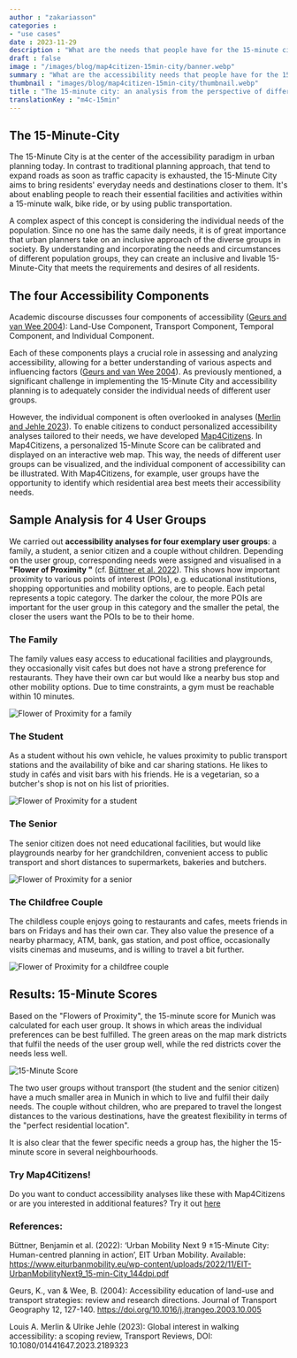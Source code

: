 ```yaml
---
author : "zakariasson"
categories : 
- "use cases"
date : 2023-11-29
description : "What are the needs that people have for the 15-minute city, and how do these needs differ for different groups of users? We conducted four exemplary analyses."
draft : false
image : "/images/blog/map4citizen-15min-city/banner.webp"
summary : "What are the accessibility needs that people have for the 15-minute city, and how do these needs differ for different groups of users? We conducted four exemplary analyses."
thumbnail : "images/blog/map4citizen-15min-city/thumbnail.webp"
title : "The 15-minute city: an analysis from the perspective of different user groups"
translationKey : "m4c-15min"
---
```


## The 15-Minute-City

The 15-Minute City is at the center of the accessibility paradigm in urban planning today. In contrast to traditional planning approach, that tend to expand roads as soon as traffic capacity is exhausted, the 15-Minute City aims to bring residents' everyday needs and destinations closer to them. It's about enabling people to reach their essential facilities and activities within a 15-minute walk, bike ride, or by using public transportation. 


A complex aspect of this concept is considering the individual needs of the population. Since no one has the same daily needs, it is of great importance that urban planners take on an inclusive approach of the diverse groups in society. By understanding and incorporating the needs and circumstances of different population groups, they can create an inclusive and livable 15-Minute-City that meets the requirements and desires of all residents. 

## The four Accessibility Components 

Academic discourse discusses four components of accessibility ([Geurs and van Wee 2004](https://doi.org/10.1016/j.jtrangeo.2003.10.005)): Land-Use Component, Transport Component, Temporal Component, and Individual Component. 

Each of these components plays a crucial role in assessing and analyzing accessibility, allowing for a better understanding of various aspects and influencing factors ([Geurs and van Wee 2004](https://doi.org/10.1016/j.jtrangeo.2003.10.005)). As previously mentioned, a significant challenge in implementing the 15-Minute City and accessibility planning is to adequately consider the individual needs of different user groups. 

However, the individual component is often overlooked in analyses ([Merlin and Jehle 2023](https://doi.org/10.1080/01441647.2023.2189323)). To enable citizens to conduct personalized accessibility analyses tailored to their needs, we have developed [Map4Citizens](https://citizens.plan4better.de/ "Map4Citizens"). In Map4Citizens, a personalized 15-Minute Score can be calibrated and displayed on an interactive web map. This way, the needs of different user groups can be visualized, and the individual component of accessibility can be illustrated. With Map4Citizens, for example, user groups have the opportunity to identify which residential area best meets their accessibility needs.

## Sample Analysis for 4 User Groups 

We carried out **accessibility analyses for four exemplary user groups**: a family, a student, a senior citizen and a couple without children. Depending on the user group, corresponding needs were assigned and visualised in a **"Flower of Proximity "** (cf. [Büttner et al. 2022](https://www.eiturbanmobility.eu/wp-content/uploads/2022/11/EIT-UrbanMobilityNext9_15-min-City_144dpi.pdf)). This shows how important proximity to various points of interest (POIs), e.g. educational institutions, shopping opportunities and mobility options, are to people. Each petal represents a topic category. The darker the colour, the more POIs are important for the user group in this category and the smaller the petal, the closer the users want the POIs to be to their home.

### The Family 

The family values easy access to educational facilities and playgrounds, they occasionally visit cafes but does not have a strong preference for restaurants. They have their own car but would like a nearby bus stop and other mobility options. Due to time constraints, a gym must be reachable within 10 minutes.

![Flower of Proximity for a family](/images/blog/map4citizen-15min-city/family_en.webp "Flower of Proximity for a family")


### The Student 

As a student without his own vehicle, he values proximity to public transport stations and the availability of bike and car sharing stations. He likes to study in cafés and visit bars with his friends. He is a vegetarian, so a butcher's shop is not on his list of priorities.

![Flower of Proximity for a student](/images/blog/map4citizen-15min-city/student_en.webp "Flower of Proximity for a student")


### The Senior 

The senior citizen does not need educational facilities, but would like playgrounds nearby for her grandchildren, convenient access to public transport and short distances to supermarkets, bakeries and butchers.

![Flower of Proximity for a senior](/images/blog/map4citizen-15min-city/senior_en.webp "Flower of Proximity for a senior")


### The Childfree Couple 

The childless couple enjoys going to restaurants and cafes, meets friends in bars on Fridays and has their own car. They also value the presence of a nearby pharmacy, ATM, bank, gas station, and post office, occasionally visits cinemas and museums, and is willing to travel a bit further. 

![Flower of Proximity for a childfree couple](/images/blog/map4citizen-15min-city/couple_en.webp "Flower of Proximity for a childfree couple")


## Results: 15-Minute Scores

Based on the "Flowers of Proximity", the 15-minute score for Munich was calculated for each user group. It shows in which areas the individual preferences can be best fulfilled. The green areas on the map mark districts that fulfil the needs of the user group well, while the red districts cover the needs less well.

![15-Minute Score](/images/blog/map4citizen-15min-city/maps_en.webp "15-Minuten Score")

The two user groups without transport (the student and the senior citizen) have a much smaller area in Munich in which to live and fulfil their daily needs. The couple without children, who are prepared to travel the longest distances to the various destinations, have the greatest flexibility in terms of the "perfect residential location".

It is also clear that the fewer specific needs a group has, the higher the 15-minute score in several neighbourhoods.

### Try Map4Citizens! 

Do you want to conduct accessibility analyses like these with Map4Citizens or are you interested in additional features? Try it out [here](https://citizens.plan4better.de/ "Map4Citizens")

### References:

Büttner, Benjamin et al. (2022): ‘Urban Mobility Next 9 ±15-Minute City: Human-centred planning in action’, EIT Urban Mobility. Available: https://www.eiturbanmobility.eu/wp-content/uploads/2022/11/EIT-UrbanMobilityNext9_15-min-City_144dpi.pdf

Geurs, K., van & Wee, B. (2004): Accessibility education of land-use and transport strategies: review and research directions. Journal of Transport Geography 12, 127-140. https://doi.org/10.1016/j.jtrangeo.2003.10.005  

Louis A. Merlin & Ulrike Jehle (2023): Global interest in walking accessibility: a scoping review, Transport Reviews, DOI: 10.1080/01441647.2023.2189323 